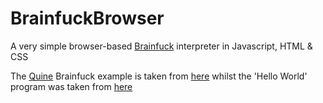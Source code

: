 # BrainfuckBrowser

A very simple browser-based [Brainfuck](https://en.wikipedia.org/wiki/Brainfuck) interpreter in Javascript, HTML &amp; CSS

The [Quine](https://en.wikipedia.org/wiki/Quine_(computing)) Brainfuck example is taken from [here](https://github.com/itchyny/brainfuck/blob/master/quine.bf) whilst the 'Hello World' program was taken from [here](https://codegolf.stackexchange.com/questions/55422/hello-world)